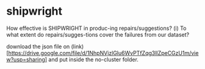 # shipwright
How effective is SHIPWRIGHT in produc-ing repairs/suggestions? (i) To what extent do repairs/sugges-tions cover the failures from our dataset?

download the json file on (link)[https://drive.google.com/file/d/1NhpNVjzlGlu6WvPTfZqg3lIZpeCGzU1m/view?usp=sharing] and put inside the no-cluster folder.